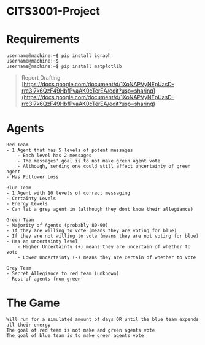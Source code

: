 # CITS3001-Project

# Requirements

```console
username@machine:~$ pip install igraph
username@machine:~$ 
username@machine:~$ pip install matplotlib
```

> Report Drafting
> [https://docs.google.com/document/d/1XoNAPVyNEpUasD-rrc3I7k6QzF49HbfPvaAK0cTerEA/edit?usp=sharing](https://docs.google.com/document/d/1XoNAPVyNEpUasD-rrc3I7k6QzF49HbfPvaAK0cTerEA/edit?usp=sharing)

# Agents
```
Red Team
- 1 Agent that has 5 levels of potent messages
    - Each level has 2 messages
    - The messages' goal is to not make green agent vote
    - Although, sending one could still affect uncertainty of green agent
- Has Follower Loss

Blue Team
- 1 Agent with 10 levels of correct messaging
- Certainty Levels
- Energy Levels
- Can let a grey agent in (although they dont know their allegiance)

Green Team
- Majority of Agents (probably 80-90)
- If they are willing to vote (means they are voting for blue)
- If they are not willing to vote (means they are not voting for blue)
- Has an uncertainty level
    - Higher Uncertainty (+) means they are uncertain of whether to vote
    - Lower Uncertainty (-) means they are certain of whether to vote

Grey Team
- Secret Allegiance to red team (unknown)
- Rest of agents from green
```
# The Game
```
Will run for a simulated amount of days OR until the blue team expends all their energy
The goal of red team is not make and green agents vote
The goal of blue team is to make green agents vote
```